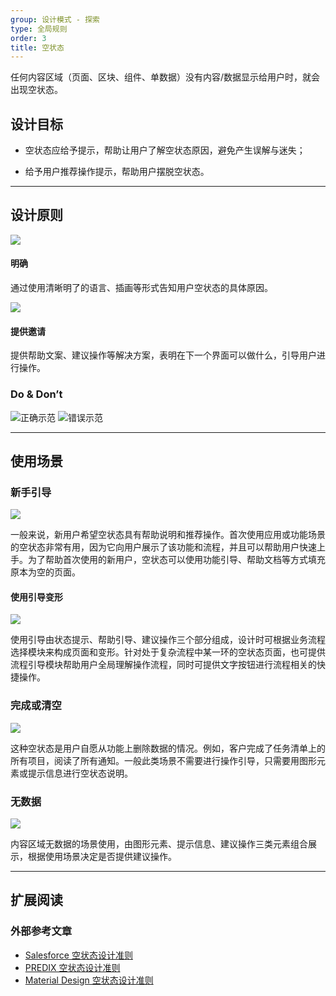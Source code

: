 ```yaml
---
group: 设计模式 - 探索
type: 全局规则
order: 3
title: 空状态
---
```


任何内容区域（页面、区块、组件、单数据）没有内容/数据显示给用户时，就会出现空状态。

## 设计目标

- 空状态应给予提示，帮助让用户了解空状态原因，避免产生误解与迷失；

- 给予用户推荐操作提示，帮助用户摆脱空状态。

---

## 设计原则

<div class="design-inline-cards">
  <div>
    <img src="https://gw.alipayobjects.com/mdn/rms_08e378/afts/img/A*q5MRQ6TBR0EAAAAAAAAAAABkARQnAQ" />
    <div>
      <h4>明确</h4>
      <p>通过使用清晰明了的语言、插画等形式告知用户空状态的具体原因。</p>
    </div>
  </div>
  <div>
    <img src="https://gw.alipayobjects.com/mdn/rms_08e378/afts/img/A*wOoaT6juZqwAAAAAAAAAAABkARQnAQ" />
    <div>
      <h4>提供邀请</h4>
      <p>提供帮助文案、建议操作等解决方案，表明在下一个界面可以做什么，引导用户进行操作。</p>
    </div>
  </div>
</div>

### Do & Don’t

<ImagePreview>
<img class="preview-img no-padding good" src="https://gw.alipayobjects.com/mdn/rms_08e378/afts/img/A*Bh_yRKPOByUAAAAAAAAAAABkARQnAQ" alt="正确示范" description="展示明确空状态提示。">
<img class="preview-img no-padding bad" src="https://gw.alipayobjects.com/mdn/rms_08e378/afts/img/A*yiIXR4u8s2wAAAAAAAAAAABkARQnAQ" alt="错误示范" description="空状态没有任何提示。">
</ImagePreview>

---

## 使用场景

### 新手引导

<ImagePreview>
<img class="preview-img no-padding" src="https://gw.alipayobjects.com/mdn/rms_08e378/afts/img/A*UyVCTaiJ3icAAAAAAAAAAABkARQnAQ">
</ImagePreview>

一般来说，新用户希望空状态具有帮助说明和推荐操作。首次使用应用或功能场景的空状态非常有用，因为它向用户展示了该功能和流程，并且可以帮助用户快速上手。为了帮助首次使用的新用户，空状态可以使用功能引导、帮助文档等方式填充原本为空的页面。

#### 使用引导变形

<ImagePreview>
<img class="preview-img no-padding" src="https://gw.alipayobjects.com/mdn/rms_08e378/afts/img/A*Pf8HSa477DQAAAAAAAAAAABkARQnAQ">
</ImagePreview>

使用引导由状态提示、帮助引导、建议操作三个部分组成，设计时可根据业务流程选择模块来构成页面和变形。针对处于复杂流程中某一环的空状态页面，也可提供流程引导模块帮助用户全局理解操作流程，同时可提供文字按钮进行流程相关的快捷操作。

### 完成或清空

<ImagePreview>
<img class="preview-img no-padding" src="https://gw.alipayobjects.com/mdn/rms_08e378/afts/img/A*SIZBTJs3O4kAAAAAAAAAAABkARQnAQ">
</ImagePreview>

这种空状态是用户自愿从功能上删除数据的情况。例如，客户完成了任务清单上的所有项目，阅读了所有通知。一般此类场景不需要进行操作引导，只需要用图形元素或提示信息进行空状态说明。

### 无数据

<ImagePreview>
<img class="preview-img no-padding" src="https://gw.alipayobjects.com/mdn/rms_08e378/afts/img/A*utf3Qr-9VssAAAAAAAAAAABkARQnAQ">
</ImagePreview>

内容区域无数据的场景使用，由图形元素、提示信息、建议操作三类元素组合展示，根据使用场景决定是否提供建议操作。

---

## 扩展阅读

### 外部参考文章

- [Salesforce 空状态设计准则](https://www.lightningdesignsystem.com/guidelines/empty-state/#Message)
- [PREDIX 空状态设计准则](https://www.predix-ui.com/#/design/communication/empty-states)
- [Material Design 空状态设计准则](https://material.io/design/communication/empty-states.html#content)
